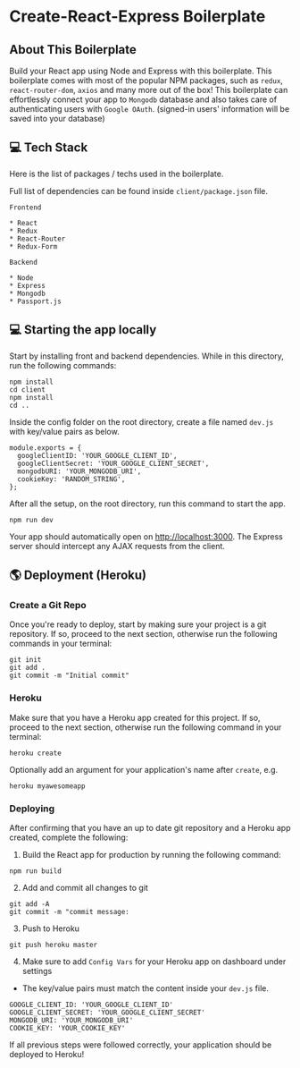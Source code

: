 # Create-React-Express Boilerplate

## About This Boilerplate

Build your React app using Node and Express with this boilerplate. This boilerplate comes with most of the popular NPM packages, such as `redux`, `react-router-dom`, `axios` and many more out of the box! This boilerplate can effortlessly connect your app to `Mongodb` database and also takes care of authenticating users with `Google OAuth`. (signed-in users' information will be saved into your database)

## 💻 Tech Stack

Here is the list of packages / techs used in the boilerplate.

Full list of dependencies can be found inside `client/package.json` file.

```
Frontend

* React
* Redux
* React-Router
* Redux-Form

Backend

* Node
* Express
* Mongodb
* Passport.js 

```

## 💻 Starting the app locally

Start by installing front and backend dependencies. While in this directory, run the following commands:

```
npm install
cd client
npm install
cd ..
```

Inside the config folder on the root directory, create a file named `dev.js` with key/value pairs as below.

```
module.exports = {
  googleClientID: 'YOUR_GOOGLE_CLIENT_ID',
  googleClientSecret: 'YOUR_GOOGLE_CLIENT_SECRET', 
  mongodbURI: 'YOUR_MONGODB_URI', 
  cookieKey: 'RANDOM_STRING',
};
```

After all the setup, on the root directory, run this command to start the app.

``` npm run dev ```

Your app should automatically open on <http://localhost:3000>. The Express server should intercept any AJAX requests from the client.

## 🌎 Deployment (Heroku)

### Create a Git Repo

Once you're ready to deploy, start by making sure your project is a git repository. If so, proceed to the next section, otherwise run the following commands in your terminal:

```
git init
git add .
git commit -m "Initial commit"
```

### Heroku

Make sure that you have a Heroku app created for this project. If so, proceed to the next section, otherwise run the following command in your terminal:

```
heroku create
```

Optionally add an argument for your application's name after `create`, e.g.

```
heroku myawesomeapp
```

### Deploying

After confirming that you have an up to date git repository and a Heroku app created, complete the following:

1. Build the React app for production by running the following command:

```
npm run build
```

2. Add and commit all changes to git

```
git add -A
git commit -m "commit message:
```
3. Push to Heroku

```
git push heroku master
```
4. Make sure to add `Config Vars` for your Heroku app on dashboard under settings
* The key/value pairs must match the content inside your `dev.js` file.

```
GOOGLE_CLIENT_ID: 'YOUR_GOOGLE_CLIENT_ID'
GOOGLE_CLIENT_SECRET: 'YOUR_GOOGLE_CLIENT_SECRET'
MONGODB_URI: 'YOUR_MONGODB_URI'
COOKIE_KEY: 'YOUR_COOKIE_KEY'
```

If all previous steps were followed correctly, your application should be deployed to Heroku!
